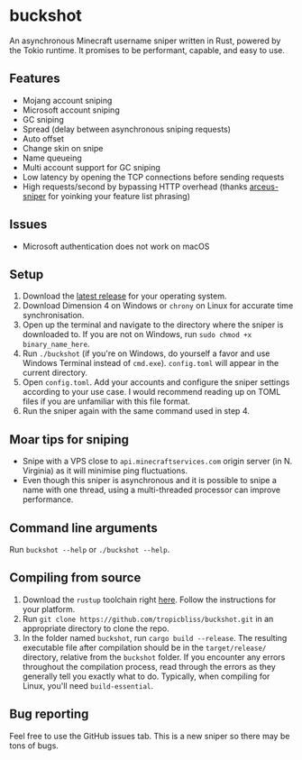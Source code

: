 # buckshot

An asynchronous Minecraft username sniper written in Rust, powered by the Tokio runtime. It promises to be performant, capable, and easy to use.

## Features

- Mojang account sniping
- Microsoft account sniping
- GC sniping
- Spread (delay between asynchronous sniping requests)
- Auto offset
- Change skin on snipe
- Name queueing
- Multi account support for GC sniping
- Low latency by opening the TCP connections before sending requests
- High requests/second by bypassing HTTP overhead (thanks [arceus-sniper](https://github.com/aquild/arceus) for yoinking your feature list phrasing)

## Issues

- Microsoft authentication does not work on macOS

## Setup

1. Download the [latest release](https://github.com/chronicallyunfunny/buckshot/releases/latest) for your operating system.
2. Download Dimension 4 on Windows or `chrony` on Linux for accurate time synchronisation.
3. Open up the terminal and navigate to the directory where the sniper is downloaded to. If you are not on Windows, run `sudo chmod +x binary_name_here`.
4. Run `./buckshot` (if you're on Windows, do yourself a favor and use Windows Terminal instead of `cmd.exe`). `config.toml` will appear in the current directory.
5. Open `config.toml`. Add your accounts and configure the sniper settings according to your use case. I would recommend reading up on TOML files if you are unfamiliar with this file format.
6. Run the sniper again with the same command used in step 4.

## Moar tips for sniping

- Snipe with a VPS close to `api.minecraftservices.com` origin server (in N. Virginia) as it will minimise ping fluctuations.
- Even though this sniper is asynchronous and it is possible to snipe a name with one thread, using a multi-threaded processor can improve performance.

## Command line arguments

Run `buckshot --help` or `./buckshot --help`.

## Compiling from source

1. Download the `rustup` toolchain right [here](https://rustup.rs/). Follow the instructions for your platform.
2. Run `git clone https://github.com/tropicbliss/buckshot.git` in an appropriate directory to clone the repo.
3. In the folder named `buckshot`, run `cargo build --release`. The resulting executable file after compilation should be in the `target/release/` directory, relative from the `buckshot` folder. If you encounter any errors throughout the compilation process, read through the errors as they generally tell you exactly what to do. Typically, when compiling for Linux, you'll need `build-essential`.

## Bug reporting

Feel free to use the GitHub issues tab. This is a new sniper so there may be tons of bugs.
